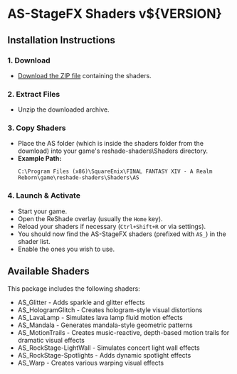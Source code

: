 # AS-StageFX Shaders v${VERSION}

## Installation Instructions

### 1. Download
- [Download the ZIP file](https://github.com/LeonAquitaine/as-stagefx/releases/download/${VERSION}/as-stagefx-${VERSION}.zip) containing the shaders.

### 2. Extract Files
- Unzip the downloaded archive.

### 3. Copy Shaders
- Place the AS folder (which is inside the shaders folder from the download) into your game's reshade-shaders\Shaders directory.
- **Example Path:** 
  ```
  C:\Program Files (x86)\SquareEnix\FINAL FANTASY XIV - A Realm Reborn\game\reshade-shaders\Shaders\AS
  ```

### 4. Launch & Activate
- Start your game.
- Open the ReShade overlay (usually the `Home` key).
- Reload your shaders if necessary (`Ctrl+Shift+R` or via settings).
- You should now find the AS-StageFX shaders (prefixed with `AS_`) in the shader list.
- Enable the ones you wish to use.

## Available Shaders

This package includes the following shaders:
- AS_Glitter - Adds sparkle and glitter effects
- AS_HologramGlitch - Creates hologram-style visual distortions
- AS_LavaLamp - Simulates lava lamp fluid motion effects
- AS_Mandala - Generates mandala-style geometric patterns
- AS_MotionTrails - Creates music-reactive, depth-based motion trails for dramatic visual effects
- AS_RockStage-LightWall - Simulates concert light wall effects
- AS_RockStage-Spotlights - Adds dynamic spotlight effects
- AS_Warp - Creates various warping visual effects